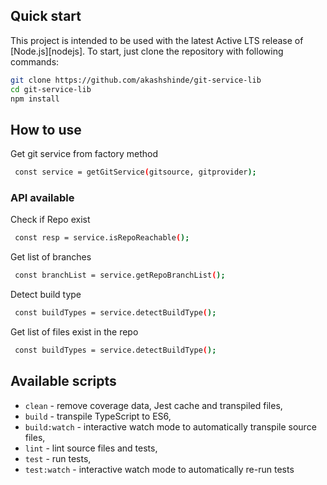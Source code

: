 
## Quick start

This project is intended to be used with the latest Active LTS release of [Node.js][nodejs]. To start, just clone the repository with following commands:

```sh
git clone https://github.com/akashshinde/git-service-lib
cd git-service-lib
npm install
```

## How to use
Get git service from factory method
```sh
 const service = getGitService(gitsource, gitprovider);
```
### API available
Check if Repo exist
```sh
 const resp = service.isRepoReachable();
```

Get list of branches
```sh
 const branchList = service.getRepoBranchList();
```

Detect build type 
```sh
 const buildTypes = service.detectBuildType();
```

Get list of files exist in the repo 
```sh
 const buildTypes = service.detectBuildType();
```

## Available scripts

+ `clean` - remove coverage data, Jest cache and transpiled files,
+ `build` - transpile TypeScript to ES6,
+ `build:watch` - interactive watch mode to automatically transpile source files,
+ `lint` - lint source files and tests,
+ `test` - run tests,
+ `test:watch` - interactive watch mode to automatically re-run tests
